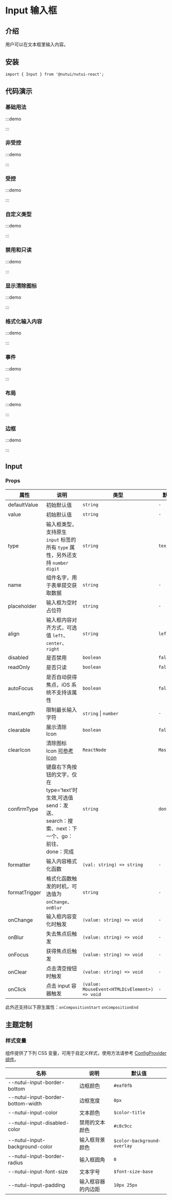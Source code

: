 # Input 输入框

## 介绍

用户可以在文本框里输入内容。

## 安装

```tsx
import { Input } from '@nutui/nutui-react';

```

## 代码演示

### 基础用法

:::demo

<CodeBlock src='h5/demo1.tsx'></CodeBlock>

:::

### 非受控

:::demo

<CodeBlock src='h5/demo2.tsx'></CodeBlock>

:::

### 受控

:::demo

<CodeBlock src='h5/demo3.tsx'></CodeBlock>

:::

### 自定义类型

:::demo

<CodeBlock src='h5/demo4.tsx'></CodeBlock>

:::

### 禁用和只读

:::demo

<CodeBlock src='h5/demo5.tsx'></CodeBlock>

:::

### 显示清除图标

:::demo

<CodeBlock src='h5/demo6.tsx'></CodeBlock>

:::

### 格式化输入内容

:::demo

<CodeBlock src='h5/demo7.tsx'></CodeBlock>

:::

### 事件

:::demo

<CodeBlock src='h5/demo8.tsx'></CodeBlock>

:::

### 布局

:::demo

<CodeBlock src='h5/demo9.tsx'></CodeBlock>

:::

### 边框

:::demo

<CodeBlock src='h5/demo10.tsx'></CodeBlock>

:::

## Input

### Props

| 属性 | 说明 | 类型 | 默认值 |
| --- | --- | --- | --- |
| defaultValue | 初始默认值 | `string` | `-` |
| value | 初始默认值 | `string` | `-` |
| type | 输入框类型，支持原生 `input` 标签的所有 `type` 属性，另外还支持 `number` `digit` | `string` | `text` |
| name | 组件名字，用于表单提交获取数据 | `string` | `-` |
| placeholder | 输入框为空时占位符 | `string` | `-` |
| align | 输入框内容对齐方式，可选值 `left`、`center`、`right` | `string` | `left` |
| disabled | 是否禁用 | `boolean` | `false` |
| readOnly | 是否只读 | `boolean` | `false` |
| autoFocus | 是否自动获得焦点，iOS 系统不支持该属性 | `boolean` | `false` |
| maxLength | 限制最长输入字符 | `string`  \|  `number` | `-` |
| clearable | 展示清除 Icon | `boolean` | `false` |
| clearIcon | 清除图标 Icon <a href="#/icon">可参考 Icon </a> | `ReactNode` | `MaskClose` |
| confirmType | 键盘右下角按钮的文字，仅在type='text'时生效,可选值 send：发送、search：搜索、next：下一个、go：前往、done：完成 | `string` | `done` |
| formatter | 输入内容格式化函数 | `(val: string) => string` | `-` |
| formatTrigger | 格式化函数触发的时机，可选值为 `onChange`、`onBlur` | `string` | `-` |
| onChange | 输入框内容变化时触发 | `(value: string) => void` | `-` |
| onBlur | 失去焦点后触发 | `(value: string) => void` | `-` |
| onFocus | 获得焦点后触发 | `(value: string) => void` | `-` |
| onClear | 点击清空按钮时触发 | `(value: string) => void` | `-` |
| onClick | 点击 input 容器触发 | `(value: MouseEvent<HTMLDivElement>) => void` | `-` |

此外还支持以下原生属性：`onCompositionStart` `onCompositionEnd`

## 主题定制

### 样式变量

组件提供了下列 CSS 变量，可用于自定义样式，使用方法请参考 [ConfigProvider 组件](#/zh-CN/component/configprovider)。

| 名称 | 说明 | 默认值 |
| --- | --- | --- |
| \--nutui-input-border-bottom | 边框颜色 | `#eaf0fb` |
| \--nutui-input-border-bottom-width | 边框宽度 | `0px` |
| \--nutui-input-color | 文本颜色 | `$color-title` |
| \--nutui-input-disabled-color | 禁用的文本颜色 | `#c8c9cc` |
| \--nutui-input-background-color | 输入框背景颜色 | `$color-background-overlay` |
| \--nutui-input-border-radius | 输入框圆角 | `0` |
| \--nutui-input-font-size | 文本字号 | `$font-size-base` |
| \--nutui-input-padding | 输入框容器的内边距 | `10px 25px` |